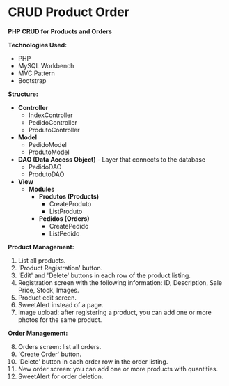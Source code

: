 # CRUD Product Order

**PHP CRUD for Products and Orders**

**Technologies Used:**
- PHP
- MySQL Workbench
- MVC Pattern
- Bootstrap

**Structure:**
- **Controller**
    - IndexController
    - PedidoController
    - ProdutoController
- **Model**
    - PedidoModel
    - ProdutoModel
- **DAO (Data Access Object)** - Layer that connects to the database
    - PedidoDAO
    - ProdutoDAO
- **View**
    - **Modules**
        - **Produtos (Products)**
            - CreateProduto
            - ListProduto
        - **Pedidos (Orders)**
            - CreatePedido
            - ListPedido

**Product Management:**
1. List all products.
2. 'Product Registration' button.
3. 'Edit' and 'Delete' buttons in each row of the product listing.
4. Registration screen with the following information: ID, Description, Sale Price, Stock, Images.
5. Product edit screen.
6. SweetAlert instead of a page.
7. Image upload: after registering a product, you can add one or more photos for the same product.

**Order Management:**

8. Orders screen: list all orders.
9. 'Create Order' button.
10. 'Delete' button in each order row in the order listing.
11. New order screen: you can add one or more products with quantities.
12. SweetAlert for order deletion.
